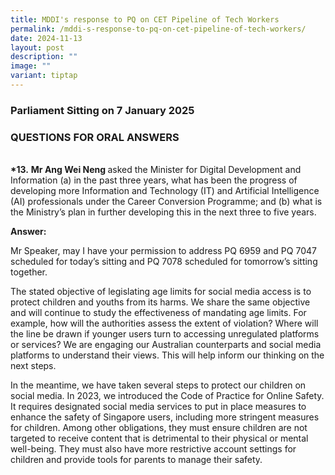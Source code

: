 ```yaml
---
title: MDDI's response to PQ on CET Pipeline of Tech Workers
permalink: /mddi-s-response-to-pq-on-cet-pipeline-of-tech-workers/
date: 2024-11-13
layout: post
description: ""
image: ""
variant: tiptap
---
```

<h3>Parliament Sitting on 7 January 2025</h3>
<h3>QUESTIONS FOR ORAL ANSWERS</h3>
<p>
<br><strong>*13.</strong>  <strong>Mr Ang Wei Neng </strong>asked the Minister
for Digital Development and Information (a) in the past three years, what
has been the progress of developing more Information and Technology (IT)
and Artificial Intelligence (AI) professionals under the Career Conversion
Programme; and (b) what is the Ministry’s plan in further developing this
in the next three to five years.</p>
<p><strong>Answer:</strong>
</p>
<p>Mr Speaker, may I have your permission to address PQ 6959 and PQ 7047
scheduled for today’s sitting and PQ 7078 scheduled for tomorrow’s sitting
together.</p>
<p>The stated objective of legislating age limits for social media access
is to protect children and youths from its harms. We share the same objective
and will continue to study the effectiveness of mandating age limits. For
example, how will the authorities assess the extent of violation? Where
will the line be drawn if younger users turn to accessing unregulated platforms
or services? We are engaging our Australian counterparts and social media
platforms to understand their views. This will help inform our thinking
on the next steps.</p>
<p>In the meantime, we have taken several steps to protect our children on
social media. In 2023, we introduced the Code of Practice for Online Safety.
It requires designated social media services to put in place measures to
enhance the safety of Singapore users, including more stringent measures
for children. Among other obligations, they must ensure children are not
targeted to receive content that is detrimental to their physical or mental
well-being. They must also have more restrictive account settings for children
and provide tools for parents to manage their safety.</p>
